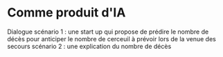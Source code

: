 # Comme produit d'IA

Dialogue scénario 1 : une start up qui propose de prédire le nombre de décès pour anticiper le nombre de cerceuil à prévoir lors de la venue des secours
scénario 2 :  une explication du nombre de décès